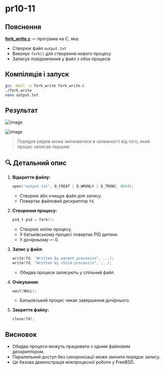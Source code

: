 # pr10-11
## Пояснення

[**fork_write.c**](https://github.com/VladHume/pr10-11/blob/main/fork_write.c) — програма на C, яка:
- Створює файл `output.txt`
- Виконує `fork()` для створення нового процесу
- Записує повідомлення у файл з обох процесів

## Компіляція і запуск

```sh
gcc -Wall -o fork_write fork_write.c
./fork_write
nano output.txt
```

## Результат

![image](https://github.com/user-attachments/assets/efe3db7a-9431-41fd-950f-d39b1be1b5ef)

![image](https://github.com/user-attachments/assets/8fca338a-a0af-400c-b466-534220559b1b)

> Порядок рядків може змінюватися в залежності від того, який процес записав першим.

## 🔍 Детальний опис

1. **Відкриття файлу:**
   ```c
   open("output.txt", O_CREAT | O_WRONLY | O_TRUNC, 0644);
   ```
   - Створює або очищує файл для запису.
   - Повертає файловий дескриптор `fd`.

2. **Створення процесу:**
   ```c
   pid_t pid = fork();
   ```
   - Створює копію процесу.
   - У батьківському процесі повертає PID дитини.
   - У дочірньому — 0.

3. **Запис у файл:**
   ```c
   write(fd, "Written by parent process\n", ...);
   write(fd, "Written by child process\n", ...);
   ```
   - Обидва процеси записують у спільний файл.

4. **Очікування:**
   ```c
   wait(NULL);
   ```
   - Батьківський процес чекає завершення дочірнього.

5. **Закриття файлу:**
   ```c
   close(fd);
   ```

## Висновок

- Обидва процеси можуть працювати з одним файловим дескриптором.
- Паралельний доступ без синхронізації може змінити порядок запису.
- Це базова демонстрація міжпроцесної роботи у FreeBSD.


